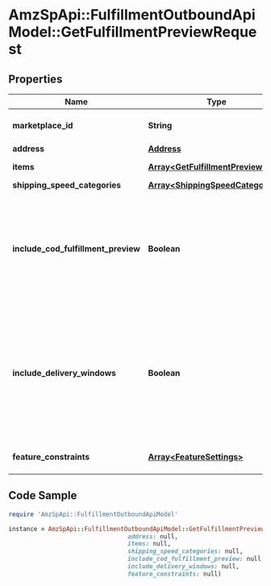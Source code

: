 # AmzSpApi::FulfillmentOutboundApiModel::GetFulfillmentPreviewRequest

## Properties

Name | Type | Description | Notes
------------ | ------------- | ------------- | -------------
**marketplace_id** | **String** | The marketplace the fulfillment order is placed against. | [optional] 
**address** | [**Address**](Address.md) |  | 
**items** | [**Array&lt;GetFulfillmentPreviewItem&gt;**](GetFulfillmentPreviewItem.md) | An array of fulfillment preview item information. | 
**shipping_speed_categories** | [**Array&lt;ShippingSpeedCategory&gt;**](ShippingSpeedCategory.md) |  | [optional] 
**include_cod_fulfillment_preview** | **Boolean** | Specifies whether to return fulfillment order previews that are for COD (Cash On Delivery).  Possible values:  * true - Returns all fulfillment order previews (both for COD and not for COD). * false - Returns only fulfillment order previews that are not for COD. | [optional] 
**include_delivery_windows** | **Boolean** | Specifies whether to return the ScheduledDeliveryInfo response object, which contains the available delivery windows for a Scheduled Delivery. The ScheduledDeliveryInfo response object can only be returned for fulfillment order previews with ShippingSpeedCategories &#x3D; ScheduledDelivery. | [optional] 
**feature_constraints** | [**Array&lt;FeatureSettings&gt;**](FeatureSettings.md) | A list of features and their fulfillment policies to apply to the order. | [optional] 

## Code Sample

```ruby
require 'AmzSpApi::FulfillmentOutboundApiModel'

instance = AmzSpApi::FulfillmentOutboundApiModel::GetFulfillmentPreviewRequest.new(marketplace_id: null,
                                 address: null,
                                 items: null,
                                 shipping_speed_categories: null,
                                 include_cod_fulfillment_preview: null,
                                 include_delivery_windows: null,
                                 feature_constraints: null)
```


